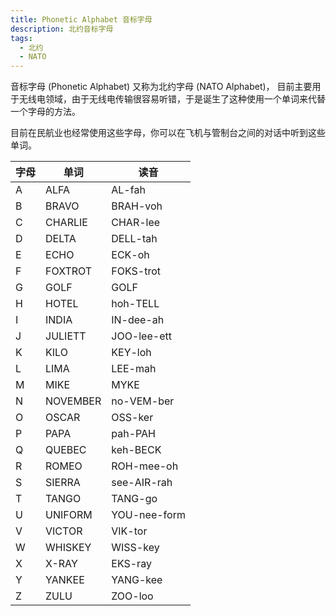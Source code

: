 ```yaml
---
title: Phonetic Alphabet 音标字母
description: 北约音标字母
tags:
  - 北约
  - NATO
---
```


音标字母 (Phonetic Alphabet) 又称为北约字母 (NATO Alphabet)，
目前主要用于无线电领域，由于无线电传输很容易听错，于是诞生了这种使用一个单词来代替一个字母的方法。

目前在民航业也经常使用这些字母，你可以在飞机与管制台之间的对话中听到这些单词。

| 字母 | 单词      | 读音            |
|------|-----------|-----------------|
| A    | ALFA      | AL-fah          |
| B    | BRAVO     | BRAH-voh        |
| C    | CHARLIE   | CHAR-lee        |
| D    | DELTA     | DELL-tah        |
| E    | ECHO      | ECK-oh          |
| F    | FOXTROT   | FOKS-trot       |
| G    | GOLF      | GOLF            |
| H    | HOTEL     | hoh-TELL        |
| I    | INDIA     | IN-dee-ah       |
| J    | JULIETT   | JOO-lee-ett     |
| K    | KILO      | KEY-loh         |
| L    | LIMA      | LEE-mah         |
| M    | MIKE      | MYKE            |
| N    | NOVEMBER  | no-VEM-ber      |
| O    | OSCAR     | OSS-ker         |
| P    | PAPA      | pah-PAH         |
| Q    | QUEBEC    | keh-BECK        |
| R    | ROMEO     | ROH-mee-oh      |
| S    | SIERRA    | see-AIR-rah     |
| T    | TANGO     | TANG-go         |
| U    | UNIFORM   | YOU-nee-form    |
| V    | VICTOR    | VIK-tor         |
| W    | WHISKEY   | WISS-key        |
| X    | X-RAY     | EKS-ray         |
| Y    | YANKEE    | YANG-kee        |
| Z    | ZULU      | ZOO-loo         |
